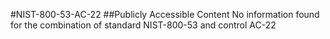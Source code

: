 #NIST-800-53-AC-22
##Publicly Accessible Content
No information found for the combination of standard NIST-800-53 and control AC-22
